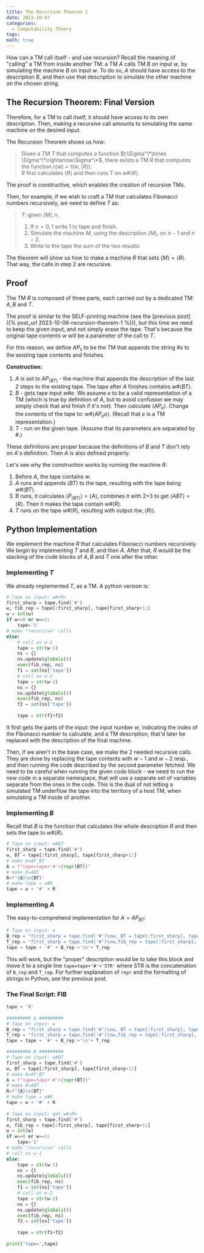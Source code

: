 ```yaml
---
title: The Recursion Theorem 2
date: 2023-10-07
categories:
  - Computability Theory
tags: 
math: true
---
```

How can a TM call itself - and use recursion?
Recall the meaning of "calling" a TM from inside another TM: a TM $A$ calls TM $B$ on input $w$, by simulating the machine $B$ on input $w$. To do so, $A$ should have access to the description $B$, and then use that description to simulate the other machine on the chosen string.

## The Recursion Theorem: Final Version
Therefore, for a TM to call itself, it should have access to its own description. Then, making a recursive call amounts to simulating the same machine on the desired input.

The Recursion Theorem shows us how:

> Given a TM $T$ that computes a function $t:\Sigma^\*\times \Sigma^\*\rightarrow\Sigma^\*$, there exists a TM $R$ that computes the function $r(w)=t(w,\langle R\rangle)$. \
> $R$ first calculates $\langle R\rangle$ and then runs $T$ on $w\text{#} \langle R\rangle$.

The proof is constructive, which enables the creation of recursive TMs.

Then, for example, if we wish to craft a TM that calculates Fibonacci numbers recursively, we need to define $T$ as:
> $T$: given $\langle M\rangle, n$,
> 1. If $n=0,1$ write $1$ to tape and finish.
> 2. Simulate the machine $M$, using the description $\langle M\rangle$, on $n-1$ and $n-2$.
> 3. Write to the tape the sum of the two results.

The theorem will show us how to make a machine $R$ that sets $\langle M\rangle=\langle R\rangle$. That way, the calls in step 2 are recursive.

## Proof
The TM $R$ is composed of three parts, each carried out by a dedicated TM: $A, B$ and $T$.

The proof is similar to the SELF-printing machine (see the [previous post]({% post_url 2023-10-06-recursion-theorem-1 %})), but this time we need to keep the given input, and not simply erase the tape. That's because the original tape contents $w$ will be a parameter of the call to $T$.

For this reason, we define $AP_s$ to be the TM that appends the string $\text{#}s$ to the existing tape contents and finishes.

**Construction:**
1. $A$ is set to $AP_{\langle BT\rangle}$ - the machine that appends the description of the last 2 steps to the existing tape. The tape after $A$ finishes contains $w\text{#}\langle BT\rangle$.
2. $B$ - gets tape input $w\text{#}e$. We assume $e$ to be a valid representation of a TM (which is true by definition of $A$, but to avoid confusion we may simply check that and finish if it's not).
	Then calculate $\langle AP_{e}\rangle$.
	Change the contents of the tape to: $w\text{#}\langle AP_ee\rangle$. (Recall that $e$ is a TM representation.)
3. $T$ - run on the given tape. (Assume that its parameters are separated by #.)

These definitions are proper because the definitions of $B$ and $T$ don't rely on $A$'s definition. Then $A$ is also defined properly.

Let's see why the construction works by running the machine $R$:
1. Before $A$, the tape contains $w$.
2. $A$ runs and appends $\langle BT\rangle$ to the tape, resulting with the tape being $w\text{#}\langle BT\rangle$.
3. $B$ runs, it calculates $\langle P_{\langle BT\rangle}\rangle=\langle A\rangle$, combines it with 2+3 to get $\langle ABT\rangle=\langle R\rangle$. Then it makes the tape contain $w\text{#} \langle R\rangle$.
4. $T$ runs on the tape $w\text{#}\langle R\rangle$, resulting with output $t(w,\langle R\rangle)$.

## Python Implementation
We implement the machine $R$ that calculates Fibonacci numbers recursively. We begin by implementing $T$ and $B$, and then $A$. After that, $R$ would be the stacking of the code blocks of $A, B$ and $T$ one after the other.

### Implementing $T$
We already implemented $T$, as a TM. A python version is:

```python
# Tape on input: w#<M>  
first_sharp = tape.find('#')  
w, fib_rep = tape[:first_sharp], tape[first_sharp+1:]  
w = int(w)  
if w==0 or w==1:  
    tape='1'  
# make "recursive" calls   
else:  
    # call on w-1 
    tape = str(w-1)  
    ns = {}  
    ns.update(globals())  
    exec(fib_rep, ns)  
    f1 = int(ns['tape'])  
    # call on w-2  
    tape = str(w-2)  
    ns = {}  
    ns.update(globals())  
    exec(fib_rep, ns)  
    f2 = int(ns['tape'])  
  
    tape = str(f1+f2)
```

It first gets the parts of the input: the input number $w$, indicating the index of the Fibonacci number to calculate, and a TM description, that'd later be replaced with the description of the final machine.

Then, if we aren't in the base case, we make the 2 needed recursive calls. They are done by replacing the tape contents with $w-1$ and $w-2$ resp., and then running the code described by the second parameter fetched. We need to be careful when running the given code block - we need to run the new code in a separate namespace, that will use a separate set of variables separate from the ones in the code. This is the dual of not letting a simulated TM underflow the tape into the territory of a host TM, when simulating a TM inside of another.

### Implementing $B$
Recall that $B$ is the function that calculates the whole description $R$ and then sets the tape to $w\text{#} \langle R\rangle$.
```python
# Tape on input: w#BT  
first_sharp = tape.find('#')  
w, BT = tape[:first_sharp], tape[first_sharp+1:]  
# make A=AP_BT  
A = f"tape=tape+'#'+{repr(BT)}"  
# make R=ABT  
R=f"{A}\n{BT}"  
# make tape = w#R  
tape = w + '#' + R
```

### Implementing $A$
The easy-to-comprehend implementation for $A=AP_{BT}$:
```python
# Tape on input: w
B_rep = "first_sharp = tape.find('#')\nw, BT = tape[:first_sharp], tape[first_sharp+1:]\nA = f\"tape=tape+'#'+{repr(BT)}\"\nR=f\"{A}\\n{BT}\"\ntape = w+'#'+R"  
T_rep = "first_sharp = tape.find('#')\nw,fib_rep = tape[:first_sharp], tape[first_sharp+1:]\nw=int(w)\nif w==0 or w==1:\n\ttape= '1'\nelse:\n\ttape = str(w-1)\n\tns = {}\n\tns.update(globals())\n\texec(fib_rep, ns)\n\tf1 = int(ns['tape'])\n\ttape = str(w-2)\n\tns = {}\n\tns.update(globals())\n\texec(fib_rep, ns)\n\tf2 = int(ns['tape'])\n\ttape=str(f1+f2)"  
tape = tape + '#' + B_rep +'\n'+ T_rep
```
This will work, but the "proper" description would be to take this block and move it to a single line `tape=tape+'#'+'STR'` where STR is the concatenation of `B_rep` and `T_rep`. For further explanation of `repr` and the formatting of strings in Python, see the previous post.

### The Final Script: FIB
```python
tape = '8'  
  
######### A #########
# Tape on input: w
B_rep = "first_sharp = tape.find('#')\nw, BT = tape[:first_sharp], tape[first_sharp+1:]\nA = f\"tape=tape+'#'+{repr(BT)}\"\nR=f\"{A}\\n{BT}\"\ntape = w+'#'+R"  
T_rep = "first_sharp = tape.find('#')\nw,fib_rep = tape[:first_sharp], tape[first_sharp+1:]\nw=int(w)\nif w==0 or w==1:\n\ttape= '1'\nelse:\n\ttape = str(w-1)\n\tns = {}\n\tns.update(globals())\n\texec(fib_rep, ns)\n\tf1 = int(ns['tape'])\n\ttape = str(w-2)\n\tns = {}\n\tns.update(globals())\n\texec(fib_rep, ns)\n\tf2 = int(ns['tape'])\n\ttape=str(f1+f2)"  
tape = tape + '#' + B_rep +'\n'+ T_rep 

######### B #########
# Tape on input: w#BT  
first_sharp = tape.find('#')  
w, BT = tape[:first_sharp], tape[first_sharp+1:]  
# make A=AP_BT  
A = f"tape=tape+'#'+{repr(BT)}"  
# make R=ABT  
R=f"{A}\n{BT}"  
# make tape = w#R  
tape = w + '#' + R
  
# Tape on input: get w#<M>  
first_sharp = tape.find('#')  
w, fib_rep = tape[:first_sharp], tape[first_sharp+1:]  
w = int(w)  
if w==0 or w==1:  
    tape='1'  
# make "recursive" calls  
# call on w-1  
else:  
    tape = str(w-1)  
    ns = {}  
    ns.update(globals())  
    exec(fib_rep, ns)  
    f1 = int(ns['tape'])  
    # call on w-2  
    tape = str(w-2)  
    ns = {}  
    ns.update(globals())  
    exec(fib_rep, ns)  
    f2 = int(ns['tape'])  
  
    tape = str(f1+f2)
 
print('tape=',tape)
```